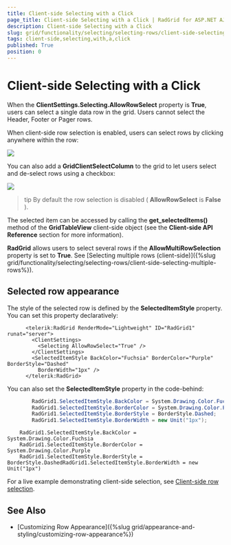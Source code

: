 ```yaml
---
title: Client-side Selecting with a Click
page_title: Client-side Selecting with a Click | RadGrid for ASP.NET AJAX Documentation
description: Client-side Selecting with a Click
slug: grid/functionality/selecting/selecting-rows/client-side-selecting-with-a-click
tags: client-side,selecting,with,a,click
published: True
position: 0
---
```


# Client-side Selecting with a Click



When the **ClientSettings.Selecting.AllowRowSelect** property is **True**, users can select a single data row in the grid. Users cannot select the Header, Footer or Pager rows.

When client-side row selection is enabled, users can select rows by clicking anywhere within the row:

![](images/SingleSelect.PNG)

You can also add a **GridClientSelectColumn** to the grid to let users select and de-select rows using a checkbox:

![](images/SingleSelectCheckbox.PNG)

>tip By default the row selection is disabled ( **AllowRowSelect** is **False** ).
>


The selected item can be accessed by calling the **get_selectedItems()** method of the **GridTableView** client-side object (see the **Client-side API Reference** section for more information).

**RadGrid** allows users to select several rows if the **AllowMultiRowSelection** property is set to **True**. See [Selecting multiple rows (client-side)]({%slug grid/functionality/selecting/selecting-rows/client-side-selecting-multiple-rows%}).

## Selected row appearance

The style of the selected row is defined by the **SelectedItemStyle** property. You can set this property declaratively:

````ASP.NET
	  <telerik:RadGrid RenderMode="Lightweight" ID="RadGrid1" runat="server">
	    <ClientSettings>
	      <Selecting AllowRowSelect="True" />
	    </ClientSettings>
	    <SelectedItemStyle BackColor="Fuchsia" BorderColor="Purple" BorderStyle="Dashed"
	      BorderWidth="1px" />
	  </telerik:RadGrid>
````



You can also set the **SelectedItemStyle** property in the code-behind:



````C#
	    RadGrid1.SelectedItemStyle.BackColor = System.Drawing.Color.Fuchsia;
	    RadGrid1.SelectedItemStyle.BorderColor = System.Drawing.Color.Purple;
	    RadGrid1.SelectedItemStyle.BorderStyle = BorderStyle.Dashed;
	    RadGrid1.SelectedItemStyle.BorderWidth = new Unit("1px");
````
````VB
	RadGrid1.SelectedItemStyle.BackColor = System.Drawing.Color.Fuchsia
	RadGrid1.SelectedItemStyle.BorderColor = System.Drawing.Color.Purple
	RadGrid1.SelectedItemStyle.BorderStyle = BorderStyle.DashedRadGrid1.SelectedItemStyle.BorderWidth = new Unit("1px")
````


For a live example demonstrating client-side selection, see [Client-side row selection](http://demos.telerik.com/aspnet-ajax/Grid/Examples/Client/Selecting/DefaultCS.aspx).

## See Also

 * [Customizing Row Appearance]({%slug grid/appearance-and-styling/customizing-row-appearance%})
